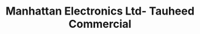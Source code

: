 ---
title: "Manhattan Electronics Ltd- Tauheed Commercial"
url: /karachi/manhattan-electronics-ltd-tauheed-commercial/
shop: electronics
---